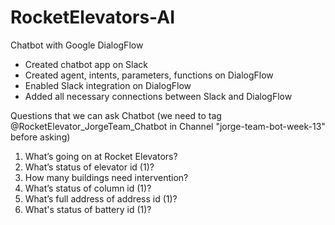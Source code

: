 # RocketElevators-AI

Chatbot with Google DialogFlow

-	Created chatbot app on Slack
-	Created agent, intents, parameters, functions on DialogFlow
-	Enabled Slack integration on DialogFlow
-	Added all necessary connections between Slack and DialogFlow

Questions that we can ask Chatbot (we need to tag @RocketElevator_JorgeTeam_Chatbot in Channel "jorge-team-bot-week-13" before asking)

1.	What’s going on at Rocket Elevators?
2.	What’s status of elevator id (1)?
3.	How many buildings need intervention?
4.	What’s status of column id (1)?
5.	What’s full address of address id (1)?
6.	What's status of battery id (1)?


